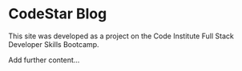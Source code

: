 # CodeStar Blog #
This site was developed as a project on the Code Institute Full Stack Developer Skills Bootcamp.

Add further content...